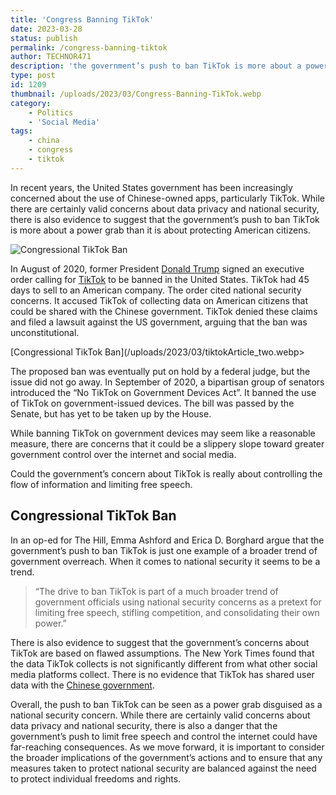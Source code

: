 ```yaml
---
title: 'Congress Banning TikTok'
date: 2023-03-28
status: publish
permalink: /congress-banning-tiktok
author: TECHNOR471
description: 'the government’s push to ban TikTok is more about a power grab than it is about protecting Americans'
type: post
id: 1209
thumbnail: /uploads/2023/03/Congress-Banning-TikTok.webp
category:
    - Politics
    - 'Social Media'
tags:
    - china
    - congress
    - tiktok
---
```


In recent years, the United States government has been increasingly concerned about the use of Chinese-owned apps, particularly TikTok. While there are certainly valid concerns about data privacy and national security, there is also evidence to suggest that the government’s push to ban TikTok is more about a power grab than it is about protecting American citizens.

![Congressional TikTok Ban](/uploads/2023/03/Congress-Banning-TikTok.webp)

In August of 2020, former President [Donald Trump](https://github.com/jamesturner-dev/jsonTweets) signed an executive order calling for [TikTok](https://headlin3s.com/tag/tiktok) to be banned in the United States. TikTok had 45 days to sell to an American company. The order cited national security concerns. It accused TikTok of collecting data on American citizens that could be shared with the Chinese government. TikTok denied these claims and filed a lawsuit against the US government, arguing that the ban was unconstitutional.

[Congressional TikTok Ban](/uploads/2023/03/tiktokArticle_two.webp>

The proposed ban was eventually put on hold by a federal judge, but the issue did not go away. In September of 2020, a bipartisan group of senators introduced the “No TikTok on Government Devices Act”. It banned the use of TikTok on government-issued devices. The bill was passed by the Senate, but has yet to be taken up by the House.

While banning TikTok on government devices may seem like a reasonable measure, there are concerns that it could be a slippery slope toward greater government control over the internet and social media.

Could the government’s concern about TikTok is really about controlling the flow of information and limiting free speech.

Congressional TikTok Ban
------------------------

In an op-ed for The Hill, Emma Ashford and Erica D. Borghard argue that the government’s push to ban TikTok is just one example of a broader trend of government overreach. When it comes to national security it seems to be a trend.

> “The drive to ban TikTok is part of a much broader trend of government officials using national security concerns as a pretext for limiting free speech, stifling competition, and consolidating their own power.”

There is also evidence to suggest that the government’s concerns about TikTok are based on flawed assumptions. The New York Times found that the data TikTok collects is not significantly different from what other social media platforms collect. There is no evidence that TikTok has shared user data with the [Chinese government](https://wlog.app/posts/chinese-concentration-camps.html).

Overall, the push to ban TikTok can be seen as a power grab disguised as a national security concern. While there are certainly valid concerns about data privacy and national security, there is also a danger that the government’s push to limit free speech and control the internet could have far-reaching consequences. As we move forward, it is important to consider the broader implications of the government’s actions and to ensure that any measures taken to protect national security are balanced against the need to protect individual freedoms and rights.